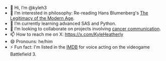 - 👋 Hi, I’m @kyleh3
- 👀 I’m interested in philosophy: Re-reading Hans Blumenberg's [The Legitimacy of the Modern Age](https://mitpress.mit.edu/9780262521055/the-legitimacy-of-the-modern-age/).
- 🌱 I’m currently learning advanced SAS and Python.
- 💞️ I’m looking to collaborate on projects involving [cancer communication](https://www.cancer.gov/about-cancer/coping/adjusting-to-cancer/communication-pdq).
- 📫 How to reach me on X: https://x.com/KyleHeatherly
- 😄 Pronouns: he/him
- ⚡ Fun fact: I'm listed in the [IMDB](https://www.imdb.com/name/nm4745781/) for voice acting on the videogame Battlefield 3.

<!---
kyleh3/kyleh3 is a ✨ special ✨ repository because its `README.md` (this file) appears on your GitHub profile.
You can click the Preview link to take a look at your changes.
--->
